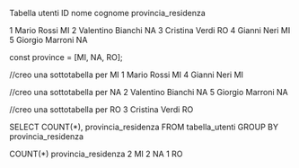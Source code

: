 
Tabella utenti
ID              nome                cognome                 provincia_residenza

1               Mario               Rossi                   MI
2               Valentino           Bianchi                 NA
3               Cristina            Verdi                   RO
4               Gianni              Neri                    MI
5               Giorgio             Marroni                 NA


const province = [MI, NA, RO];

//creo una sottotabella per MI
1               Mario               Rossi                   MI
4               Gianni              Neri                    MI

//creo una sottotabella per NA
2               Valentino           Bianchi                 NA
5               Giorgio             Marroni                 NA

//creo una sottotabella per RO
3               Cristina            Verdi                   RO


SELECT COUNT(*), provincia_residenza
FROM tabella_utenti
GROUP BY provincia_residenza

COUNT(*)    provincia_residenza
2           MI
2           NA
1           RO